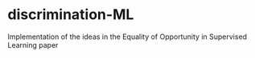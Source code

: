 # discrimination-ML
Implementation of the ideas in the Equality of Opportunity in Supervised Learning paper
